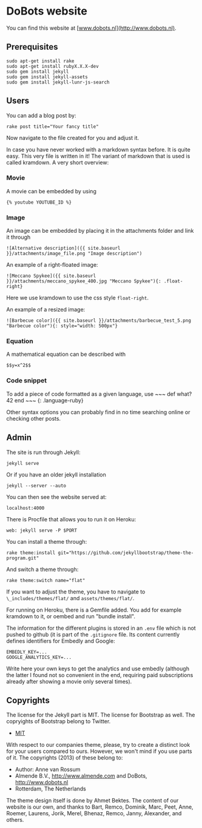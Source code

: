 # DoBots website

You can find this website at [www.dobots.nl](http://www.dobots.nl).

## Prerequisites

    sudo apt-get install rake
    sudo apt-get install rubyX.X.X-dev
    sudo gem install jekyll
    sudo gem install jekyll-assets
    sudo gem install jekyll-lunr-js-search

## Users

You can add a blog post by:

    rake post title="Your fancy title"
    
Now navigate to the file created for you and adjust it.

In case you have never worked with a markdown syntax before. It is quite easy. This very file is written in it! The variant of markdown that is used is called kramdown. A very short overview:

### Movie

A movie can be embedded by using 

    {% youtube YOUTUBE_ID %}

### Image

An image can be embedded by placing it in the attachments folder and link it through 

    ![Alternative description]({{ site.baseurl }}/attachments/image_file.png "Image description")

An example of a right-floated image: 

    ![Meccano Spykee]({{ site.baseurl }}/attachments/meccano_spykee_400.jpg "Meccano Spykee"){: .float-right} 

Here we use kramdown to use the css style `float-right`.

An example of a resized image: 

    ![Barbecue color]({{ site.baseurl }}/attachments/barbecue_test_5.png "Barbecue color"){: style="width: 500px"}

### Equation

A mathematical equation can be described with

    $$y=x^2$$

### Code snippet

To add a piece of code formatted as a given language, use
 	~~~
	def what?
	 42
	end
	~~~
	{: .language-ruby}

Other syntax options you can probably find in no time searching online or checking other posts.

## Admin

The site is run through Jekyll:

    jekyll serve

Or if you have an older jekyll installation

    jekyll --server --auto

You can then see the website served at:

    localhost:4000
    
There is Procfile that allows you to run it on Heroku:

    web: jekyll serve -P $PORT
    
You can install a theme through:

    rake theme:install git="https://github.com/jekyllbootstrap/theme-the-program.git"
    
And switch a theme through:

    rake theme:switch name="flat"

If you want to adjust the theme, you have to navigate to `\_includes/themes/flat/` and `assets/themes/flat/`.

For running on Heroku, there is a Gemfile added. You add for example kramdown to it, or oembed and run "bundle install".

The information for the different plugins is stored in an `.env` file which is not pushed to github (it is part of the `.gitignore` file. Its content currently defines identifiers for Embedly and Google:

    EMBEDLY_KEY=...
    GOOGLE_ANALYTICS_KEY=...

Write here your own keys to get the analytics and use embedly (although the latter I found not so convenient in the end, requiring paid subscriptions already after showing a movie only several times).

## Copyrights

The license for the Jekyll part is MIT. The license for Bootstrap as well. The copryights of Bootstrap belong to Twitter.

* [MIT](http://opensource.org/licenses/MIT)

With respect to our companies theme, please, try to create a distinct look for your users compared to ours. However, we won't mind if you use parts of it. The copyrights (2013) of these belong to:

* Author: Anne van Rossum
* Almende B.V., http://www.almende.com and DoBots, http://www.dobots.nl
* Rotterdam, The Netherlands

The theme design itself is done by Ahmet Bektes. The content of our website is our own, and thanks to Bart, Remco, Dominik, Marc, Peet, Anne, Roemer, Laurens, Jorik, Merel, Bhenaz, Remco, Janny, Alexander, and others.
